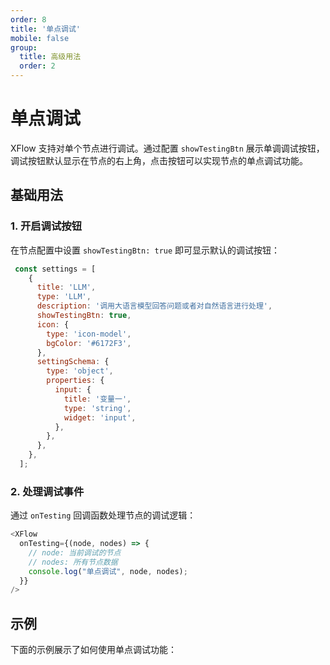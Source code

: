 ```yaml
---
order: 8
title: '单点调试'
mobile: false
group: 
  title: 高级用法
  order: 2
---
```


# 单点调试

XFlow 支持对单个节点进行调试。通过配置 `showTestingBtn` 展示单调调试按钮，调试按钮默认显示在节点的右上角，点击按钮可以实现节点的单点调试功能。

## 基础用法

### 1. 开启调试按钮

在节点配置中设置 `showTestingBtn: true` 即可显示默认的调试按钮：

```js
 const settings = [
    {
      title: 'LLM',
      type: 'LLM',
      description: '调用大语言模型回答问题或者对自然语言进行处理',
      showTestingBtn: true,
      icon: {
        type: 'icon-model',
        bgColor: '#6172F3',
      },
      settingSchema: {
        type: 'object',
        properties: {
          input: {
            title: '变量一',
            type: 'string',
            widget: 'input',
          },
        },
      },
    },
  ];
```

### 2. 处理调试事件

通过 `onTesting` 回调函数处理节点的调试逻辑：

```js
<XFlow
  onTesting={(node, nodes) => {
    // node: 当前调试的节点
    // nodes: 所有节点数据
    console.log("单点调试", node, nodes);
  }}
/>
```
## 示例

下面的示例展示了如何使用单点调试功能：

<code src="./demo/log/runNode/index.tsx"></code>